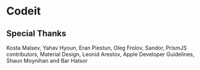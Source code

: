 # Codeit
## Special Thanks
Kosta Malsev, Yahav Hyoun, Eran Piestun, Oleg Frolov, Sandor, PrismJS contributors, Material Design, Leonid Arestov, Apple Developer Guidelines, Shaun Moynihan and Bar Hatsor
